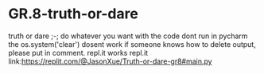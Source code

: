 # GR.8-truth-or-dare
truth or dare ;-;
do whatever you want with the code
dont run in pycharm the os.system('clear') dosent work
if someone knows how to delete output, please put in comment.
repl.it works
repl.it link:https://replit.com/@JasonXue/Truth-or-dare-gr8#main.py
